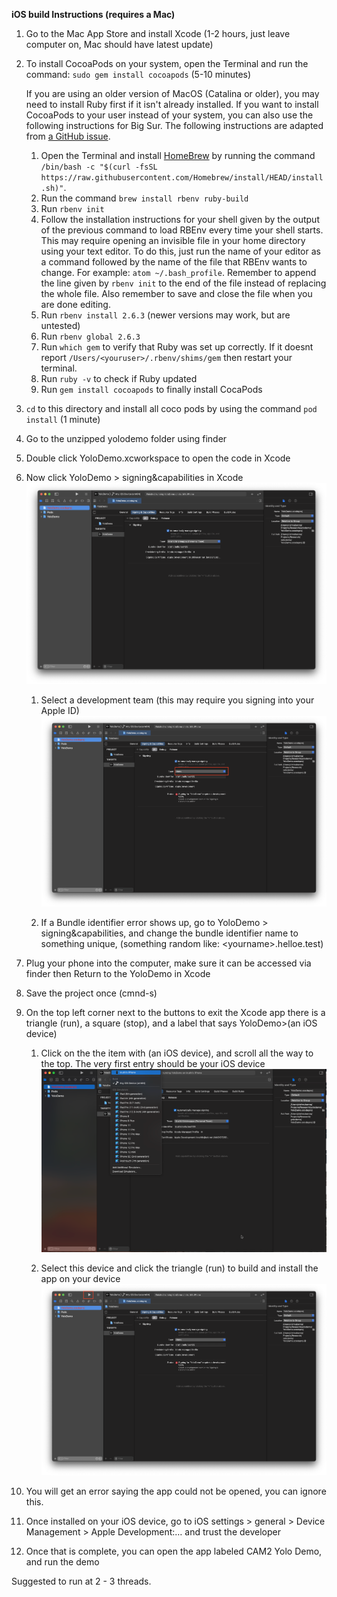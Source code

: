 **iOS build Instructions (requires a Mac)**



1. Go to the Mac App Store and install Xcode (1-2 hours, just leave computer on, Mac should have latest update)
2. To install CocoaPods on your system, open the Terminal and run the command: ```sudo gem install cocoapods``` (5-10 minutes)

   If you are using an older version of MacOS (Catalina or older), you may need to install Ruby first if it isn't already installed. If you want to install CocoaPods to your user instead of your system, you can also use the following instructions for Big Sur. The following instructions are adapted from [a GitHub issue](https://github.com/orta/cocoapods-keys/issues/198#issuecomment-510909030).
   1. Open the Terminal and install [HomeBrew](https://brew.sh/) by running the command ```/bin/bash -c "$(curl -fsSL https://raw.githubusercontent.com/Homebrew/install/HEAD/install.sh)"```.
   2. Run the command ```brew install rbenv ruby-build```
   3. Run ```rbenv init```
   4. Follow the installation instructions for your shell given by the output of the previous command to load RBEnv every time your shell starts. This may require opening an invisible file in your home directory using your text editor. To do this, just run the name of your editor as a command followed by the name of the file that RBEnv wants to change. For example: ```atom ~/.bash_profile```. Remember to append the line given by ```rbenv init``` to the end of the file instead of replacing the whole file. Also remember to save and close the file when you are done editing.
   5. Run ```rbenv install 2.6.3``` (newer versions may work, but are untested)
   6. Run ```rbenv global 2.6.3```
   7. Run ```which gem``` to verify that Ruby was set up correctly. If it doesnt report ```/Users/<youruser>/.rbenv/shims/gem``` then restart your terminal.
   8. Run ```ruby -v``` to check if Ruby updated
   9. Run ```gem install cocoapods``` to finally install CocaPods
3. ```cd``` to this directory and install all coco pods by using the command ```pod install``` (1 minute)
4. Go to the unzipped yolodemo folder using finder
5. Double click YoloDemo.xcworkspace to open the code in Xcode
6. Now click YoloDemo > signing&capabilities in Xcode
   ![signing&capabilities](Images/image3.png "signing&capabilities")

   1. Select a development team (this may require you signing into your Apple ID)
   ![Selecting development team](Images/image2.png "Selecting development team")

   2. If a Bundle identifier error shows up, go to YoloDemo > signing&capabilities, and change the bundle identifier name to something unique, (something random like: &lt;yourname>.helloe.test)
7. Plug your phone into the computer, make sure it can be accessed via finder then Return to the YoloDemo in Xcode
8. Save the project once (cmnd-s)
9. On the top left corner next to the buttons to exit the Xcode app there is a  triangle (run), a square (stop), and a label that says YoloDemo>(an iOS device)
    1. Click on the the item with (an iOS device), and scroll all the way to the top. The very first entry should be your iOS device
    ![Select device](Images/image4.png "Select device")

    2. Select this device and click the triangle (run) to build and install the app on your device
    ![Run button](Images/image1.png "Run button")


10. You will get an error saying the app could not be opened, you can ignore this.
11. Once installed on your iOS device, go to iOS settings > general > Device Management > Apple Development:…  and trust the developer
12. Once that is complete, you can open the app labeled CAM2 Yolo Demo, and run the demo

Suggested to run at 2 - 3 threads.
